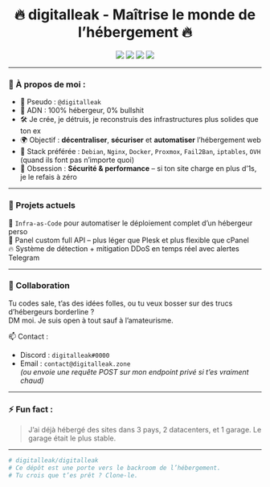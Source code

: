 <h1 align="center">🔥 digitalleak - Maîtrise le monde de l’hébergement 🔥</h1>

<p align="center">
  <img src="https://img.shields.io/badge/Linux-Dominé-00cc66?style=for-the-badge&logo=linux" />
  <img src="https://img.shields.io/badge/Nginx-Boosté-009900?style=for-the-badge&logo=nginx" />
  <img src="https://img.shields.io/badge/VPS%20Life-24/7-blue?style=for-the-badge&logo=proxmox" />
  <img src="https://img.shields.io/badge/DDoS-Absorbé-black?style=for-the-badge&logo=shield" />
</p>

---

### 🧠 À propos de moi :

- 👾 Pseudo : `@digitalleak`
- 🧬 ADN : 100% hébergeur, 0% bullshit
- 🛠️ Je crée, je détruis, je reconstruis des infrastructures plus solides que ton ex
- 🌍 Objectif : **décentraliser**, **sécuriser** et **automatiser** l’hébergement web
- 🧰 Stack préférée : `Debian`, `Nginx`, `Docker`, `Proxmox`, `Fail2Ban`, `iptables`, `OVH` (quand ils font pas n’importe quoi)
- 🔐 Obsession : **Sécurité & performance** – si ton site charge en plus d’1s, je le refais à zéro

---

### 💼 Projets actuels

🚀 `Infra-as-Code` pour automatiser le déploiement complet d’un hébergeur perso  
🧠 Panel custom full API – plus léger que Plesk et plus flexible que cPanel  
🔥 Système de détection + mitigation DDoS en temps réel avec alertes Telegram

---

### 🤝 Collaboration

Tu codes sale, t’as des idées folles, ou tu veux bosser sur des trucs d’hébergeurs borderline ?  
DM moi. Je suis open à tout sauf à l’amateurisme.

📫 Contact :
- Discord : `digitalleak#0000`
- Email : `contact@digitalleak.zone`  
*(ou envoie une requête POST sur mon endpoint privé si t’es vraiment chaud)*

---

### ⚡ Fun fact :

> J’ai déjà hébergé des sites dans 3 pays, 2 datacenters, et 1 garage. Le garage était le plus stable.

---

```bash
# digitalleak/digitalleak
# Ce dépôt est une porte vers le backroom de l’hébergement.
# Tu crois que t’es prêt ? Clone-le.
